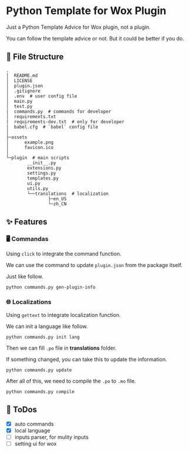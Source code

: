 # Python Template for Wox Plugin

Just a Python Template Advice for Wox plugin, not a plugin.

You can follow the template advice or not. But it could be better if you do.

## :file_folder: File Structure

``` 
.
│  README.md
│  LICENSE
│  plugin.json
│  .gitignore
│  .env  # user config file
│  main.py
│  test.py
|  commands.py  # commands for developer
│  requirements.txt
|  requirements-dev.txt  # only for developer
|  babel.cfg  # `babel` config file
│
├─assets
│      example.png
│      favicon.ico
│
└─plugin  # main scripts
        __init__.py
        extensions.py
        settings.py
        templates.py
        ui.py
        utils.py
        └──translations  # localization
                ├─en_US
                └─zh_CN
```

## :sparkles: Features

### :desktop_computer: Commandas

Using `click` to integrate the command function.

We can use the command to update `plugin.json` from the package itself.

Just like follow.

``` 
python commands.py gen-plugin-info
```

### :globe_with_meridians: Localizations

Using `gettext` to integrate localization function.

We can init a language like follow.

``` 
python commands.py init lang
```

Then we can fill `.po` file in **translations** folder.

If something changed, you can take this to update the information.

``` 
python commands.py update
```

After all of this, we need to compile the `.po` to `.mo` file.

``` 
python commands.py compile
```

## :runner: ToDos

* [x] auto commands
* [x] local language
* [ ] inputs parser, for mulity inputs
* [ ] setting ui for wox
